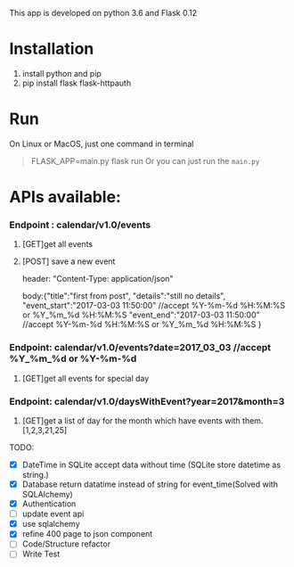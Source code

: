 This app is developed on python 3.6 and Flask 0.12

Installation
============
1. install python and pip 
2. pip install flask flask-httpauth

Run
=========
On Linux or MacOS, just one command in terminal
>FLASK_APP=main.py flask run
Or you can just run the `main.py` 

APIs available:
=======
### Endpoint : calendar/v1.0/events 
 1. [GET]get all events
 2. [POST] save a new event 
    
    header: "Content-Type: application/json"
    
    body:{"title":"first from post",
            "details":"still no details",
            "event_start":"2017-03-03 11:50:00" //accept %Y-%m-%d %H:%M:%S  or %Y_%m_%d %H:%M:%S
            "event_end":"2017-03-03 11:50:00" //accept %Y-%m-%d %H:%M:%S  or %Y_%m_%d %H:%M:%S
        }
    
 
### Endpoint: calendar/v1.0/events?date=2017_03_03    //accept %Y_%m_%d or %Y-%m-%d
 1. [GET]get all events for special day
 
 ### Endpoint: calendar/v1.0/daysWithEvent?year=2017&month=3
 1. [GET]get a list of day for the month which have events with them. [1,2,3,21,25]


TODO:
- [x] DateTime in SQLite accept data without time (SQLite store datetime as string.)
- [x] Database return datatime instead of string for event_time(Solved with SQLAlchemy) 
- [x] Authentication 
- [ ] update event api
- [x] use sqlalchemy 
- [x] refine 400 page to json component
- [ ] Code/Structure refactor
- [ ] Write Test